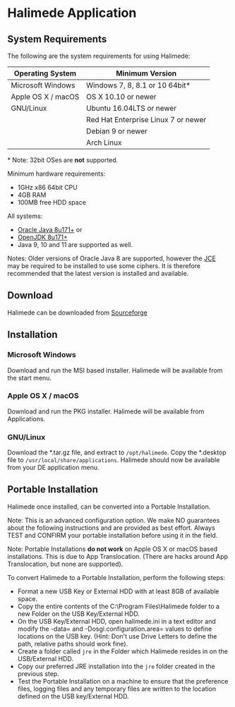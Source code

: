 # Halimede Application 

## System Requirements

The following are the system requirements for using Halimede:

| Operating System   | Minimum Version
|--------------------|---------------
| Microsoft Windows  | Windows 7, 8, 8.1 or 10 64bit\*
| Apple OS X / macOS | OS X 10.10 or newer
| GNU/Linux          | Ubuntu 16.04LTS or newer
|                    | Red Hat Enterprise Linux 7 or newer
|                    | Debian 9 or newer
|                    | Arch Linux

\* Note: 32bit OSes are **not** supported.

Minimum hardware requirements:

* 1GHz x86 64bit CPU
* 4GB RAM
* 100MB free HDD space

All systems:

* [Oracle Java 8u171+](https://java.com/en/download/) or
* [OpenJDK 8u171+](https://www.azul.com/downloads/zulu/)
* Java 9, 10 and 11 are supported as well.

Notes: Older versions of Oracle Java 8 are supported, however the 
[JCE](http://www.oracle.com/technetwork/java/javase/downloads/jce8-download-2133166.html) 
may be required to be installed to use some ciphers. It is therefore
recommended that the latest version is installed and available.

## Download

Halimede can be downloaded from [Sourceforge](https://sf.net/p/halimede/files)

## Installation

### Microsoft Windows

Download and run the MSI based installer. Halimede will be available from the
start menu.

### Apple OS X / macOS

Download and run the PKG installer. Halimede will be available from 
Applications.

### GNU/Linux

Download the \*.tar.gz file, and extract to `/opt/halimede`. Copy the 
\*.desktop file to `/usr/local/share/applications`. Halimede should now be 
available from your DE application menu.

## Portable Installation

Halimede once installed, can be converted into a Portable Installation.

Note: This is an advanced configuration option. We make NO
guarantees about the following instructions and are provided as best
effort. Always TEST and CONFIRM your portable installation before using
it in the field.

Note: Portable Installations **do not work** on Apple OS X or macOS based
installations. This is due to App Translocation. (There are hacks
around App Translocation, but none are supported).

To convert Halimede to a Portable Installation, perform the following steps:

* Format a new USB Key or External HDD with at least 8GB of available
space.
* Copy the entire contents of the C:\Program Files\Halimede folder to
a new Folder on the USB Key/External HDD.
* On the USB Key/External HDD, open halimede.ini in a text
editor and modify the -data= and -Dosgi.configuration.area= values
to define locations on the USB key. (Hint: Don't use Drive Letters
to define the path, relative paths should work fine).
* Create a folder called `jre` in the Folder which Halimede resides in on the
USB/External HDD.
* Copy our preferred JRE installation into the `jre` folder created in the
previous step.  
* Test the Portable Installation on a machine to ensure that the
preference files, logging files and any temporary files are written
to the location defined on the USB key/External HDD.

